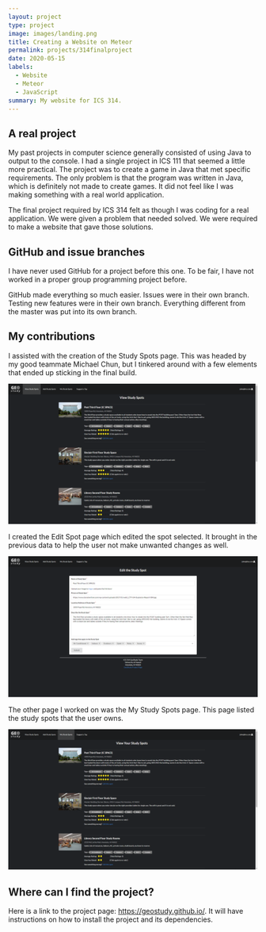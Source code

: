 ```yaml
---
layout: project
type: project
image: images/landing.png
title: Creating a Website on Meteor
permalink: projects/314finalproject
date: 2020-05-15
labels:
  - Website
  - Meteor
  - JavaScript
summary: My website for ICS 314.
---
```


## A real project

My past projects in computer science generally consisted of using Java to output to the console. I had a single project in ICS 111 that seemed a little more practical. The project was to create a game in Java that met specific requirements. The only problem is that the program was written in Java, which is definitely not made to create games. It did not feel like I was making something with a real world application.

The final project required by ICS 314 felt as though I was coding for a real application. We were given a problem that needed solved. We were required to make a website that gave those solutions.

## GitHub and issue branches

I have never used GitHub for a project before this one. To be fair, I have not worked in a proper group programming project before.

GitHub made everything so much easier. Issues were in their own branch. Testing new features were in their own branch. Everything different from the master was put into its own branch.

## My contributions

I assisted with the creation of the Study Spots page. This was headed by my good teammate Michael Chun, but I tinkered around with a few elements that ended up sticking in the final build.

![Study Spots](../images/study-spots.png)

I created the Edit Spot page which edited the spot selected. It brought in the previous data to help the user not make unwanted changes as well.

![Edit Spots](../images/edit-study-spot.png)

The other page I worked on was the My Study Spots page. This page listed the study spots that the user owns.

![My Study Spots](../images/my-study-spots.png)

## Where can I find the project?

Here is a link to the project page: https://geostudy.github.io/. It will have instructions on how to install the project and its dependencies.
